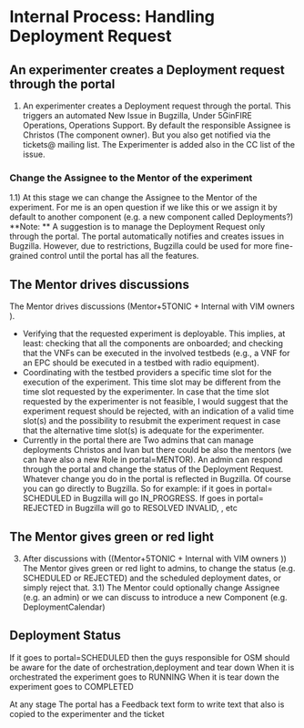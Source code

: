 <!-- TITLE: Internal Process -->
<!-- SUBTITLE: Handling Deployment Request -->

# Internal Process: Handling Deployment Request
## An experimenter creates a Deployment request through the portal

1) An experimenter creates a Deployment request through the portal. This triggers an automated New Issue in Bugzilla, Under 5GinFIRE Operations, Operations Support. By default the responsible Assignee is Christos (The component owner). But you also get notified via the tickets@ mailing list.
The Experimenter is added also in the CC list of the issue.

### Change the Assignee to the Mentor of the experiment

1.1) At this stage we can change the Assignee to the Mentor of the experiment.
For me is an open question if we like this or we assign it by default to another component (e.g. a new component called Deployments?)
**Note: ** A suggestion is to manage the Deployment Request only through the portal. The portal automatically notifies and creates issues in Bugzilla. However, due to restrictions, Bugzilla could be used for more fine-grained control until the portal has all the features.

## The Mentor drives discussions

The Mentor drives discussions (Mentor+5TONIC + Internal with VIM owners ). 
+ Verifying that the requested experiment is deployable. This implies, at least: checking that all the components are onboarded; and checking that the VNFs can be executed in the involved testbeds (e.g.,  a VNF for an EPC should be executed in a testbed with radio equipment).
+ Coordinating with the testbed providers a specific time slot for the execution of the experiment. This time slot may be different from the time slot requested by the experimenter. In case that the time slot requested by the experimenter is not feasible, I would suggest that the experiment request should be rejected, with an indication of a valid time slot(s) and the possibility to resubmit the experiment request in case that the alternative time slot(s) is adequate for the experimenter.
+ Currently in the portal there are Two admins that can manage deployments Christos and Ivan but there could be also the mentors (we can have also a new Role in portal=MENTOR). An admin can respond through the portal and change the status of the Deployment Request. Whatever change you do in the portal is reflected in Bugzilla. Of course you can go directly to Bugzilla. So for example: 
if it goes in portal= SCHEDULED in Bugzilla will go IN_PROGRESS. If goes in portal= REJECTED in Bugzilla will go to RESOLVED INVALID, , etc

## The Mentor gives green or red light

3) After discussions with ((Mentor+5TONIC + Internal with VIM owners )) The Mentor gives green or red light to admins, to change the status (e.g. SCHEDULED or REJECTED) and the scheduled deployment dates, or simply reject that.
3.1) The Mentor could optionally change Assignee (e.g. an admin) or we can discuss to introduce a new Component (e.g. DeploymentCalendar)

##  Deployment Status

If it goes to portal=SCHEDULED then the guys responsible for OSM should be aware for the date of orchestration,deployment and tear down
When it is orchestrated the experiment goes to RUNNING
When it is tear down the experiment goes to COMPLETED

At any stage The portal has a Feedback text form to write text that also is copied to the experimenter and the ticket
